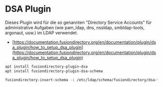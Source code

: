 # DSA Plugin

Dieses Plugin wird für die so genannten "Directory Service Accounts" für administrative Aufgaben (wie pam_ldap, dns, nssldap, smbldap-tools, argonaut, usw.) im LDAP verwendet.

* [https://documentation.fusiondirectory.org/en/documentation/plugin/dsa_plugin/how_to_setup_dsa_plugin](https://documentation.fusiondirectory.org/en/documentation/plugin/dsa_plugin/how_to_setup_dsa_plugin)

```bash
apt install fusiondirectory-plugin-dsa
apt install fusiondirectory-plugin-dsa-schema
```

```bash
fusiondirectory-insert-schema -i /etc/ldap/schema/fusiondirectory/dsa-fd-conf.schema
```

